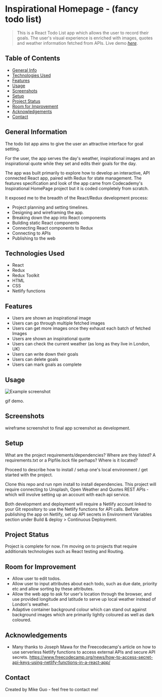# Inspirational Homepage - (fancy todo list)
> This is a React Todo List app which allows the user to record their goals. The user's visual experience is enriched with images, quotes and weather information fetched from APIs.
> Live demo [_here_](https://inspirational-todo-list.netlify.app/). <!-- If you have the project hosted somewhere, include the link here. -->

## Table of Contents
* [General Info](#general-information)
* [Technologies Used](#technologies-used)
* [Features](#features)
* [Usage](#usage)
* [Screenshots](#screenshots)
* [Setup](#setup)
* [Project Status](#project-status)
* [Room for Improvement](#room-for-improvement)
* [Acknowledgements](#acknowledgements)
* [Contact](#contact)
<!-- * [License](#license) -->


## General Information
The todo list app aims to give the user an attractive interface for goal setting.

For the user, the app serves the day's weather, inspirational images and an inspirational quote while they set and edits their goals for the day.

The app was built primarily to explore how to develop an interactive, API connected React app, paired with Redux for state management. The features specification and look of the app came from Codecademy's Inspirational HomePage project but it is coded completely from scratch. 

It exposed me to the breadth of the React/Redux development process:

- Project planning and setting timelines.
- Designing and wireframing the app.
- Breaking down the app into React components
- Building static React components
- Connecting React components to Redux
- Connecting to APIs
- Publishing to the web
## Technologies Used
- React
- Redux
- Redux Toolkit
- HTML
- CSS
- Netlify functions
## Features
- Users are shown an inspirational image
- Users can go through multiple fetched images 
- Users can get more images once they exhaust each batch of fetched Images
- Users are shown an inspirational quote
- Users can check the current weather (as long as they live in London, UK)
- Users can write down their goals
- Users can delete goals
- Users can mark goals as complete

## Usage
![Example screenshot](./img/screenshot.png)
<!-- If you have screenshots you'd like to share, include them here. -->
gif demo. 
## Screenshots
wireframe screenshot to final app screenshot as development. 
## Setup
What are the project requirements/dependencies? Where are they listed? A requirements.txt or a Pipfile.lock file perhaps? Where is it located?

Proceed to describe how to install / setup one's local environment / get started with the project.

Clone this repo and run npm install to install dependencies. This project will require connecting to Unsplash, Open Weather and Quotes REST APIs - which will involve setting up an account with each api service. 

Both development and deployment will require a Netlify account linked to your Git repository to use the Netlify functions for API calls. Before publishing the app on Netlify, set up API secrets in Environment Variables section under Build & deploy > Continuous Deployment.

## Project Status
Project is complete for now. I'm moving on to projects that require additionals technologies such as React testing and Routing.
## Room for Improvement
- Allow user to edit todos.
- Allow user to input attributes about each todo, such as due date, priority etc and allow sorting by these attributes.
- Allow the web app to ask for user's location through the browser, and use provided longitude and latitude to serve up local weather instead of London's weather.
- Adaptive container background colour which can stand out against background images which are primarily lightly coloured as well as dark coloured. 

## Acknowledgements
- Many thanks to Joseph Mawa for the Freecodecamp's article on how to use serverless Netlify functions to access external APIs and secure API secrets. https://www.freecodecamp.org/news/how-to-access-secret-api-keys-using-netlify-functions-in-a-react-app/

## Contact
Created by Mike Guo - feel free to contact me!